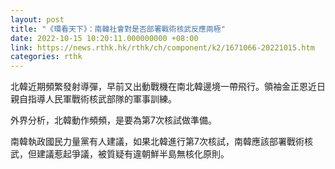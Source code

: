 ```yaml
---
layout: post
title: "《環看天下》：南韓社會對是否部署戰術核武反應兩極"
date: 2022-10-15 10:20:11.000000000 +08:00
link: https://news.rthk.hk/rthk/ch/component/k2/1671066-20221015.htm
categories: rthk
---
```


北韓近期頻繁發射導彈，早前又出動戰機在南北韓邊境一帶飛行。領袖金正恩近日親自指導人民軍戰術核武部隊的軍事訓練。

外界分析，北韓動作頻頻，是要為第7次核試做準備。

南韓執政國民力量黨有人建議，如果北韓進行第7次核試，南韓應該部署戰術核武，但建議惹起爭議，被質疑有違朝鮮半島無核化原則。
